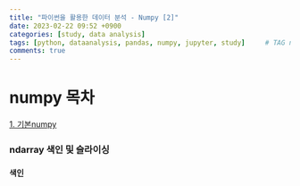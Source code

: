 ```yaml
---
title: "파이썬을 활용한 데이터 분석 - Numpy [2]"
date: 2023-02-22 09:52 +0900
categories: [study, data analysis]
tags: [python, dataanalysis, pandas, numpy, jupyter, study]     # TAG names should always be lowercase
comments: true
---
```


# numpy 목차 
[1. 기본numpy](/domybest/posts/Data_Analysis_numpy_1)

### ndarray 색인 및 슬라이싱
#### **색인**